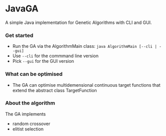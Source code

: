 # JavaGA

A simple Java implementation for Genetic Algorithms with CLI and GUI.

### Get started
- Run the GA via the AlgorithmMain class: `java AlgorithmMain [--cli | --gui]`
- Use `--cli` for the commmand line version
- Pick `--gui` for the GUI version

### What can be optimised
- The GA can optimise multidemensional continuous target functions that extend the abstract class TargetFunction


### About the algorithm  
The GA implements
- random crossover
- elitist selection
